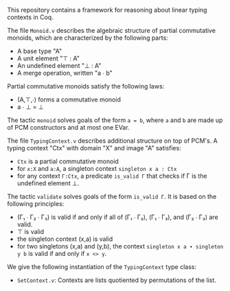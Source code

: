 This repository contains a framework for reasoning about linear typing contexts
in Coq. 

The file `Monoid.v` describes the algebraic structure of partial commutative
monoids, which are characterized by the following parts:

- A base type "A"
- A unit element "⊤ : A"
- An undefined element "⊥ : A"
- A merge operation, written "a ∙ b"

Partial commutative monoids satisfy the following laws:

- (A,⊤,∙) forms a commutative monoid
- a ∙ ⊥ = ⊥

The tactic `monoid` solves goals of the form `a = b`, where `a` and `b` are made up of PCM constructors and at most one EVar.

The file `TypingContext.v` describes additional structure on top of PCM's. A typing context "Ctx" with domain "X" and image "A" satisfies:

- `Ctx` is a partial commutative monoid
- for `x:X` and `a:A`, a singleton context `singleton x a : Ctx`
- for any context `Γ:Ctx`, a predicate `is_valid Γ` that checks if Γ is the
  undefined element ⊥.
  
The tactic `validate` solves goals of the form `is_valid Γ`. It is based on the following principles:
 
- (Γ₁ ∙ Γ₂ ∙ Γ₃) is valid if and only if all of (Γ₁ ∙ Γ₂), (Γ₁ ∙ Γ₃), and (Γ₂ ∙
  Γ₃) are valid.
- ⊤ is valid
- the singleton context (x,a) is valid
- for two singletons (x,a) and (y,b), the context `singleton x a ∙ singleton y
  b` is valid if and only if `x <> y`.


We give the following instantiation of the `TypingContext` type class:
  - `SetContext.v`: Contexts are lists quotiented by permutations of the list.
